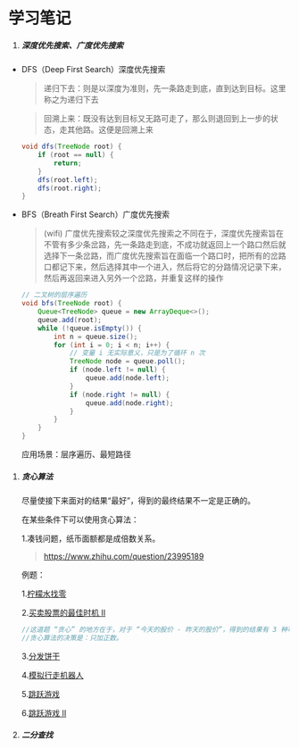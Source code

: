 # 学习笔记

1. ##### 深度优先搜索、广度优先搜索

- DFS（Deep First Search）深度优先搜索

  > 递归下去：则是以深度为准则，先一条路走到底，直到达到目标。这里称之为递归下去

  > 回溯上来：既没有达到目标又无路可走了，那么则退回到上一步的状态，走其他路。这便是回溯上来

  ```java
  void dfs(TreeNode root) {
      if (root == null) {
          return;
      }
      dfs(root.left);
      dfs(root.right);
  }
  ```

- BFS（Breath First Search）广度优先搜索

  > (wifi) 广度优先搜索较之深度优先搜索之不同在于，深度优先搜索旨在不管有多少条岔路，先一条路走到底，不成功就返回上一个路口然后就选择下一条岔路，而广度优先搜索旨在面临一个路口时，把所有的岔路口都记下来，然后选择其中一个进入，然后将它的分路情况记录下来，然后再返回来进入另外一个岔路，并重复这样的操作

  ```java
  // 二叉树的层序遍历
  void bfs(TreeNode root) {
      Queue<TreeNode> queue = new ArrayDeque<>();
      queue.add(root);
      while (!queue.isEmpty()) {
          int n = queue.size();
          for (int i = 0; i < n; i++) { 
              // 变量 i 无实际意义，只是为了循环 n 次
              TreeNode node = queue.poll();
              if (node.left != null) {
                  queue.add(node.left);
              }
              if (node.right != null) {
                  queue.add(node.right);
              }
          }
      }
  }
  ```

  应用场景：层序遍历、最短路径

1. ##### 贪心算法

   尽量使接下来面对的结果“最好”，得到的最终结果不一定是正确的。

   在某些条件下可以使用贪心算法：

   1.凑钱问题，纸币面额都是成倍数关系。

   > https://www.zhihu.com/question/23995189

   例题：

   1.[柠檬水找零](https://leetcode-cn.com/problems/lemonade-change/description/)

   2.[买卖股票的最佳时机 II ](https://leetcode-cn.com/problems/best-time-to-buy-and-sell-stock-ii/description/)

   ```java
   //这道题 “贪心” 的地方在于，对于 “今天的股价 - 昨天的股价”，得到的结果有 3 种可能：（1）正数（2）0（3）负数。
   //贪心算法的决策是：只加正数。
   ```

   3.[分发饼干](https://leetcode-cn.com/problems/assign-cookies/description/)

   4.[模拟行走机器人](https://leetcode-cn.com/problems/walking-robot-simulation/description/)

   5.[跳跃游戏](https://leetcode-cn.com/problems/jump-game/)

   6.[跳跃游戏 II ](https://leetcode-cn.com/problems/jump-game-ii/)

2. ##### 二分查找

